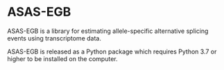 # ASAS-EGB

ASAS-EGB is a library for estimating allele-specific alternative splicing events using transcriptome data.

ASAS-EGB is released as a Python package which requires Python 3.7 or higher to be installed on the computer.
